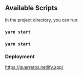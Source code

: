 
## Available Scripts

In the project directory, you can run:

### `yarn start`


### `yarn start`


### Deployment

https://guerreros.netlify.app/

